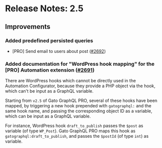 # Release Notes: 2.5

## Improvements

### Added predefined persisted queries

- [PRO] Send email to users about post ([#2692](https://github.com/GatoGraphQL/GatoGraphQL/pull/2692))

### Added documentation for "WordPress hook mapping" for the [PRO] Automation extension ([#2691](https://github.com/GatoGraphQL/GatoGraphQL/pull/2691))

There are WordPress hooks which cannot be directly used in the Automation Configurator, because they provide a PHP object via the hook, which can't be input as a GraphQL variable.

Starting from `v2.5` of Gato GraphQL PRO, several of these hooks have been mapped, by triggering a new hook prepended with `gatographql:` and the same hook name, and passing the corresponding object ID as a variable, which can be input as a GraphQL variable.

For instance, WordPress hook `draft_to_publish` passes the `$post` as variable (of type `WP_Post`). Gato GraphQL PRO maps this hook as `gatographql:draft_to_publish`, and passes the `$postId` (of type `int`) as variable.
